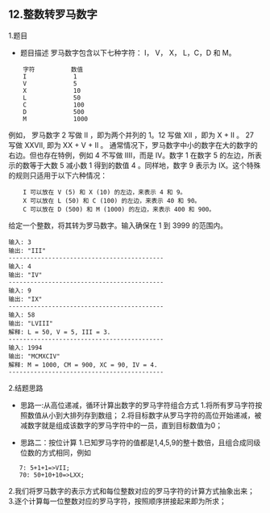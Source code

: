 12.整数转罗马数字
---
1.题目
- 题目描述
罗马数字包含以下七种字符： I， V， X， L，C，D 和 M。
```
    字符          数值
    I             1
    V             5
    X             10
    L             50
    C             100
    D             500
    M             1000
```


例如， 罗马数字 2 写做 II ，即为两个并列的 1。12 写做 XII ，即为 X + II 。 27 写做  XXVII, 即为 XX + V + II 。
通常情况下，罗马数字中小的数字在大的数字的右边。但也存在特例，例如 4 不写做 IIII，而是 IV。数字 1 在数字 5 的左边，所表示的数等于大数 5 减小数 1 得到的数值 4 。同样地，数字 9 表示为 IX。这个特殊的规则只适用于以下六种情况：
```
    I 可以放在 V (5) 和 X (10) 的左边，来表示 4 和 9。
    X 可以放在 L (50) 和 C (100) 的左边，来表示 40 和 90。 
    C 可以放在 D (500) 和 M (1000) 的左边，来表示 400 和 900。
```
给定一个整数，将其转为罗马数字。输入确保在 1 到 3999 的范围内。
```
输入: 3
输出: "III"
-------------------------------------------
输入: 4
输出: "IV"
-------------------------------------------
输入: 9
输出: "IX"
-------------------------------------------
输入: 58
输出: "LVIII"
解释: L = 50, V = 5, III = 3.
-------------------------------------------
输入: 1994
输出: "MCMXCIV"
解释: M = 1000, CM = 900, XC = 90, IV = 4.
-------------------------------------------
```

2.结题思路
- 思路一:从高位递减，循环计算出数字的罗马字符组合方式
1.将所有罗马字符按照数值从小到大排列存到数组；
2.将目标数字从罗马字符的高位开始递减，被减数字就是组成该数字的罗马字符中的一员，直到目标数值为0；


- 思路二：按位计算
1.已知罗马字符的值都是1,4,5,9的整十数倍，且组合成同级位数的方式相同，例如
```
   7: 5+1+1=>VII;
   70: 50+10+10=>LXX;
```
2.我们将罗马数字的表示方式和每位整数对应的罗马字符的计算方式抽象出来；
3.逐个计算每一位整数对应的罗马字符，按照顺序拼接起来即为所求；
